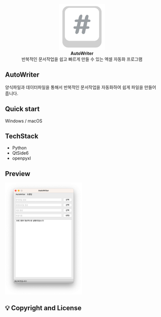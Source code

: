 <p align="center">
    <img width="150" src="src/logo.png" alt="{Logo}"><br />
    <b>AutoWriter</b>
    <br>
    반복적인 문서작업을 쉽고 빠르게 만들 수 있는 엑셀 자동화 프로그램
</p>

## AutoWriter

양식파일과 데이터파일을 통해서 반복적인 문서작업을 자동화하여 쉽게 파일을 만들어 줍니다.

## Quick start

Windows / macOS

## TechStack

- Python
- QtSide6
- openpyxl

## Preview

<img src = "src/preview.png" width = "50%">

## 💡 Copyright and License

